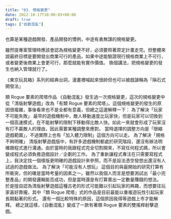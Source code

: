 ```yaml
---
title: "03. 規格變更"
date: 2022-10-17T10:00:03+08:00
draft: true
tags: ["自動混亂"]
---
```


也算是某種遊戲開發、產品開發的慣例，中途有勇無謀的規格變更。

雖然提專案管理時應該會認為規格變更不好，必須要照著原定計畫走完。但整體來說最終目標是要開發出商業可行的產品，如果中途能驗證現行規格商業上不可行，或者變更後商業上會更可行，那麼就能有實作價值。
換個講法，把規格變更的發生也納入管理就行了。

《東京玩具箱》系列的經典台詞，漫畫裡喊起來很帥但也可以被戲謔稱為「隕石式開發法」

類 Rogue 要素的爬塔作品
《自動混亂》發生過一次規格變更，這次的規格變更中從「清版射擊遊戲」改為「有類 Rogue 要素的爬塔」。這個規格變更的發生的原因很複雜，事後看來也不是全都有意義，但總之這邊解釋一下：
為了解決「玩家不可能失敗」
最早的遊戲機制中，敵人移動速度比玩家快，但是玩家可以切換到一個高速模式，在不能射擊的限制下移動得比敵人快。如此一來就會形成了玩家沒有打不贏敵人的理由，因此需要某種調整來應對。
當時選擇的調整方向是「限縮遊戲範圍」，不過實際上也有「加入體力限制」這個方向可以走。
為了解決「規格不夠明確」
清版射擊遊戲版中，有許多遊戲機制都處於研究階段，還沒有辦法明確跟程式進行溝通。由於當時的我跟程式完全切割開來，不寫任何程式碼，所以會變成程式必須負擔遊戲設計／企劃的工作。
為了重新讓程式專注在只需要寫程式上，我決定找一個樣版更明確的遊戲設計來參照，而不是設法憑空發想出還沒有人試過的遊戲做法。
為了解決「可能沒有人想玩」
這個目的與最開始的研究打算有所衝突，但的確是當時考量的因素之一。雖然以我個人而言是想要測試出「最小完整產品」的開發邏輯能否成功，但是當時還是有打算賣出一定數量賺錢的想法。
於是擅自認為清版射擊遊戲這種古老的形式可能難以引起玩家的興趣，而想要往玩家喜好靠攏，其中「類 Rogue 爬塔」式的作品是目前最能以重複遊玩性引起玩家長期黏著的形式。
還有一個比較特殊的原因，這個原因我得等遊戲上市才能解釋。
總之就這樣，《自動混亂》變成了一款有著類 Rogue 要素的雙搖桿射擊遊戲。